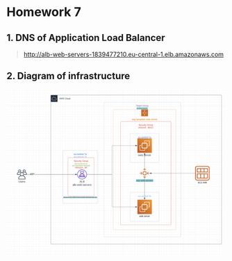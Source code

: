 # Homework 7

## 1. DNS of Application Load Balancer
> http://alb-web-servers-1839477210.eu-central-1.elb.amazonaws.com

## 2. Diagram of infrastructure 

![first screenshot](assets/images/aws.png)